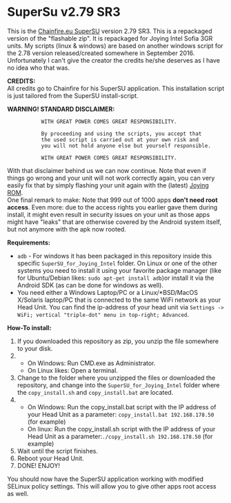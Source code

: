 # SuperSu v2.79 SR3
This is the [Chainfire.eu SuperSU](https://chainfire.eu/) version 2.79 SR3. This is a repackaged version of the "flashable zip". It is repackaged for Joying Intel Sofia 3GR units.
My scripts (linux & windows) are based on another windows script for the 2.78 version released/created somewhere in September 2016. Unfortunately I can't give the creator the credits he/she deserves as I have no idea who that was.

**CREDITS:**</br>
All credits go to Chainfire for his SuperSU application. This installation script is just tailored from the SuperSU install-script.

**WARNING!  STANDARD DISCLAIMER:**

               WITH GREAT POWER COMES GREAT RESPONSIBILITY.

               By proceeding and using the scripts, you accept that
               the used script is carried out at your own risk and
               you will not hold anyone else but yourself responsible.

               WITH GREAT POWER COMES GREAT RESPONSIBILITY.
 

With that disclaimer behind us we can now continue. Note that even if things go wrong and your unit will not work correctly again, you can very easily fix that by simply flashing your unit again with the (latest) [Joying ROM](https://www.carjoying.com/Joying-blog/59.html).</br>
One final remark to make: Note that 999 out of 1000 apps **don't need root access**. Even more: due to the access rights you earlier gave them during install, it might even result in security issues on your unit as those apps might have "leaks" that are otherwise covered by the Android system itself, but not anymore with the apk now rooted.

**Requirements:**</br>
  * `adb` - For windows it has been packaged in this repository inside this specific `SuperSU_for_Joying_Intel` folder. On Linux or one of the other systems you need to install it using your favorite package manager (like for Ubuntu/Debian likes: `sudo apt-get install adb`)or install it via the Android SDK (as can be done for windows as well).
  * You need either a Windows Laptop/PC or a Linux/\*BSD/MacOS X/Solaris laptop/PC that is connected to the same WiFi network as your Head Unit. You can find the ip-address of your head unit via `Settings -> WiFi; vertical "triple-dot" menu in top-right; Advanced`. 

**How-To install:**</br>
1. If you downloaded this repository as zip, you unzip the file somewhere to your disk.
2. 
    * On Windows: Run CMD.exe as Administrator. 
    * On Linux likes: Open a terminal.
3. Change to the folder where you unzipped the files or downloaded the repository, and change into the `SuperSU_for_Joying_Intel` folder where the `copy_install.sh` and `copy_install.bat` are located.
4. 
    * On Windows: Run the copy_install.bat script with the IP address of your Head Unit as a parameter: `copy_install.bat 192.168.178.50` (for example)
    * On linux: Run the copy_install.sh script with the IP address of your Head Unit as a parameter:`./copy_install.sh 192.168.178.50` (for example)
5. Wait until the script finishes.
6. Reboot your Head Unit.
7. DONE! ENJOY!

You should now have the SuperSU application working with modified SELinux policy settings. This will allow you to give other apps root access as well.

